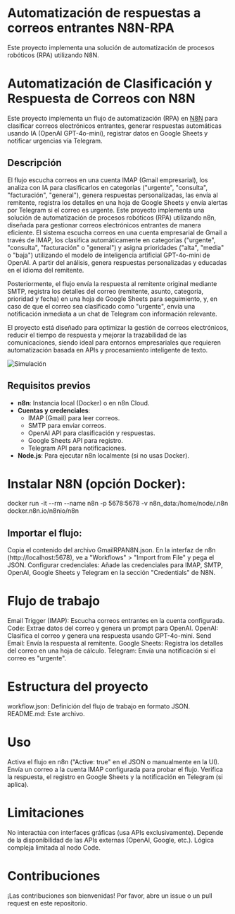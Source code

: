 # Automatización de respuestas a correos entrantes N8N-RPA
Este proyecto implementa una solución de automatización de procesos robóticos (RPA) utilizando N8N.

# Automatización de Clasificación y Respuesta de Correos con N8N

Este proyecto implementa un flujo de automatización (RPA) en [N8N](https://n8n.io/) para clasificar correos electrónicos entrantes, generar respuestas automáticas usando IA (OpenAI GPT-4o-mini), registrar datos en Google Sheets y notificar urgencias vía Telegram.

## Descripción

El flujo escucha correos en una cuenta IMAP (Gmail empresarial), los analiza con IA para clasificarlos en categorías ("urgente", "consulta", "facturación", "general"), genera respuestas personalizadas, las envía al remitente, registra los detalles en una hoja de Google Sheets y envía alertas por Telegram si el correo es urgente.
Este proyecto implementa una solución de automatización de procesos robóticos (RPA) utilizando n8n, diseñada para gestionar correos electrónicos entrantes de manera eficiente. El sistema escucha correos en una cuenta empresarial de Gmail a través de IMAP, los clasifica automáticamente en categorías ("urgente", "consulta", "facturación" o "general") y asigna prioridades ("alta", "media" o "baja") utilizando el modelo de inteligencia artificial GPT-4o-mini de OpenAI. A partir del análisis, genera respuestas personalizadas y educadas en el idioma del remitente.

Posteriormente, el flujo envía la respuesta al remitente original mediante SMTP, registra los detalles del correo (remitente, asunto, categoría, prioridad y fecha) en una hoja de Google Sheets para seguimiento, y, en caso de que el correo sea clasificado como "urgente", envía una notificación inmediata a un chat de Telegram con información relevante.

El proyecto está diseñado para optimizar la gestión de correos electrónicos, reducir el tiempo de respuesta y mejorar la trazabilidad de las comunicaciones, siendo ideal para entornos empresariales que requieren automatización basada en APIs y procesamiento inteligente de texto.

![Simulación](Simulación-N8N-‐-Hecho-con-Clipchamp.gif "Simulación en tiempo real")

## Requisitos previos

- **n8n**: Instancia local (Docker) o en n8n Cloud.
- **Cuentas y credenciales**:
  - IMAP (Gmail) para leer correos.
  - SMTP para enviar correos.
  - OpenAI API para clasificación y respuestas.
  - Google Sheets API para registro.
  - Telegram API para notificaciones.
- **Node.js**: Para ejecutar n8n localmente (si no usas Docker).

# Instalar N8N (opción Docker):
docker run -it --rm --name n8n -p 5678:5678 -v n8n_data:/home/node/.n8n docker.n8n.io/n8nio/n8n

## Importar el flujo:
Copia el contenido del archivo GmailRPAN8N.json.
En la interfaz de n8n (http://localhost:5678), ve a "Workflows" > "Import from File" y pega el JSON.
Configurar credenciales:
Añade las credenciales para IMAP, SMTP, OpenAI, Google Sheets y Telegram en la sección "Credentials" de N8N.

# Flujo de trabajo
Email Trigger (IMAP): Escucha correos entrantes en la cuenta configurada.
Code: Extrae datos del correo y genera un prompt para OpenAI.
OpenAI: Clasifica el correo y genera una respuesta usando GPT-4o-mini.
Send Email: Envía la respuesta al remitente.
Google Sheets: Registra los detalles del correo en una hoja de cálculo.
Telegram: Envía una notificación si el correo es "urgente".

# Estructura del proyecto
workflow.json: Definición del flujo de trabajo en formato JSON.
README.md: Este archivo.

# Uso
Activa el flujo en n8n ("Active: true" en el JSON o manualmente en la UI).
Envía un correo a la cuenta IMAP configurada para probar el flujo.
Verifica la respuesta, el registro en Google Sheets y la notificación en Telegram (si aplica).

# Limitaciones
No interactúa con interfaces gráficas (usa APIs exclusivamente).
Depende de la disponibilidad de las APIs externas (OpenAI, Google, etc.).
Lógica compleja limitada al nodo Code.

# Contribuciones
¡Las contribuciones son bienvenidas! Por favor, abre un issue o un pull request en este repositorio.

